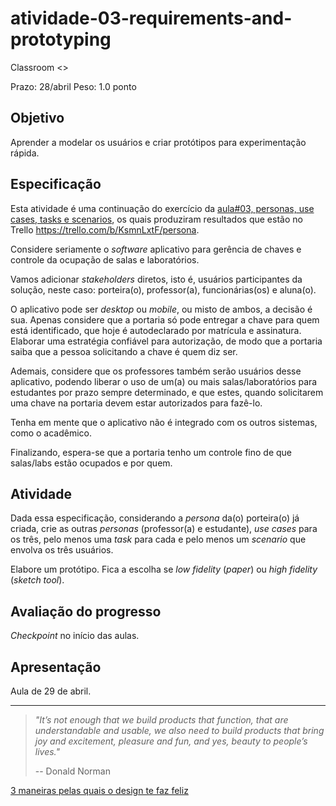 # atividade-03-requirements-and-prototyping

Classroom <>

Prazo: 28/abril Peso: 1.0 ponto

## Objetivo

Aprender a modelar os usuários e criar protótipos para experimentação rápida.

## Especificação

Esta atividade é uma continuação do exercício da [aula#03, personas, use cases, tasks e scenarios](https://github.com/ihc-2019-1/aula-03-personas-usecases-taks-scenarios), os quais produziram resultados que estão no Trello <https://trello.com/b/KsmnLxtF/persona>.

Considere seriamente o _software_ aplicativo para gerência de chaves e controle da ocupação de salas e laboratórios.

Vamos adicionar _stakeholders_ diretos, isto é, usuários participantes da solução, neste caso: porteira(o), professor(a), funcionárias(os) e aluna(o).

O aplicativo pode ser _desktop_ ou _mobile_, ou misto de ambos, a decisão é sua. Apenas considere que a portaria só pode entregar a chave para quem está identificado, que hoje é autodeclarado por matrícula e assinatura. Elaborar uma estratégia confiável para autorização, de modo que a portaria saiba que a pessoa solicitando a chave é quem diz ser.

Ademais, considere que os professores também serão usuários desse aplicativo, podendo liberar o uso de um(a) ou mais salas/laboratórios para estudantes por prazo sempre determinado, e que estes, quando solicitarem uma chave na portaria devem estar autorizados para fazê-lo.

Tenha em mente que o aplicativo não é integrado com os outros sistemas, como o acadêmico.

Finalizando, espera-se que a portaria tenho um controle fino de que salas/labs estão ocupados e por quem.

## Atividade

Dada essa especificação, considerando a _persona_ da(o) porteira(o) já criada, crie as outras _personas_ (professor(a) e estudante), _use cases_ para os três, pelo menos uma _task_ para cada e pelo menos um _scenario_ que envolva os três usuários.

Elabore um protótipo. Fica a escolha se _low fidelity_ (_paper_) ou _high fidelity_ (_sketch tool_).

## Avaliação do progresso

_Checkpoint_ no início das aulas.

## Apresentação

Aula de 29 de abril.

* * *

> _"It’s not enough that we build products that function, that are understandable and usable, we also need to build products that bring joy and excitement, pleasure and fun, and yes, beauty to people’s lives."_
>
> -- Donald Norman

[3 maneiras pelas quais o design te faz feliz](http://youtu.be/RlQEoJaLQRA)